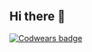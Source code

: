 ## Hi there 👋
[![Codwears badge](https://www.codewars.com/users/sergeistetsko/badges/large?theme=light)](https://www.codewars.com/users/sergeistetsko)
<!--
**sergeistetsko/sergeistetsko** is a ✨ _special_ ✨ repository because its `README.md` (this file) appears on your GitHub profile.

Here are some ideas to get you started:

- 🔭 I’m currently working on ...
- 🌱 I’m currently learning ...
- 👯 I’m looking to collaborate on ...
- 🤔 I’m looking for help with ...
- 💬 Ask me about ...
- 📫 How to reach me: ...
- 😄 Pronouns: ...
- ⚡ Fun fact: ...
-->
